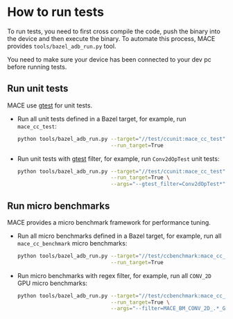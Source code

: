 How to run tests
=================

To run tests, you need to first cross compile the code, push the binary
into the device and then execute the binary. To automate this process,
MACE provides `tools/bazel_adb_run.py` tool.

You need to make sure your device has been connected to your dev pc before running tests.

Run unit tests
---------------

MACE use [gtest](https://github.com/google/googletest) for unit tests.

* Run all unit tests defined in a Bazel target, for example, run `mace_cc_test`:

  ```sh
  python tools/bazel_adb_run.py --target="//test/ccunit:mace_cc_test" \
                                --run_target=True
  ```

* Run unit tests with [gtest](https://github.com/google/googletest) filter,
for example, run `Conv2dOpTest` unit tests:

  ```sh
  python tools/bazel_adb_run.py --target="//test/ccunit:mace_cc_test" \
                                --run_target=True \
                                --args="--gtest_filter=Conv2dOpTest*"
  ```

Run micro benchmarks
--------------------

MACE provides a micro benchmark framework for performance tuning.

* Run all micro benchmarks defined in a Bazel target, for example, run all
`mace_cc_benchmark` micro benchmarks:

  ```sh
  python tools/bazel_adb_run.py --target="//test/ccbenchmark:mace_cc_benchmark" \
                                --run_target=True
  ```

* Run micro benchmarks with regex filter, for example, run all `CONV_2D` GPU
micro benchmarks:

  ```sh
  python tools/bazel_adb_run.py --target="//test/ccbenchmark:mace_cc_benchmark" \
                                --run_target=True \
                                --args="--filter=MACE_BM_CONV_2D_.*_GPU"
  ```
